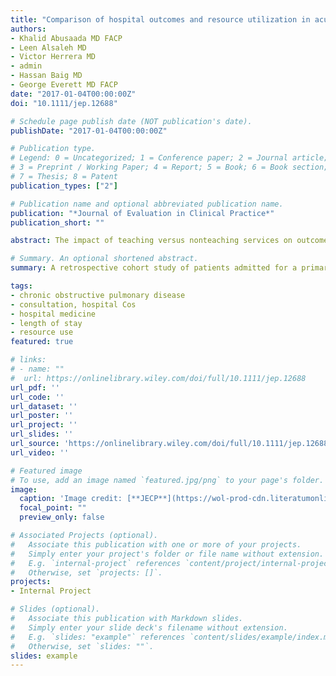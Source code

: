 ```yaml
---
title: "Comparison of hospital outcomes and resource utilization in acute COPD exacerbation patients managed by teaching versus non-teaching services in a community hospital"
authors:
- Khalid Abusaada MD FACP
- Leen Alsaleh MD
- Victor Herrera MD
- admin 
- Hassan Baig MD
- George Everett MD FACP
date: "2017-01-04T00:00:00Z"
doi: "10.1111/jep.12688"

# Schedule page publish date (NOT publication's date).
publishDate: "2017-01-04T00:00:00Z"

# Publication type.
# Legend: 0 = Uncategorized; 1 = Conference paper; 2 = Journal article;
# 3 = Preprint / Working Paper; 4 = Report; 5 = Book; 6 = Book section;
# 7 = Thesis; 8 = Patent
publication_types: ["2"]

# Publication name and optional abbreviated publication name.
publication: "*Journal of Evaluation in Clinical Practice*"
publication_short: ""

abstract: The impact of teaching versus nonteaching services on outcomes and resource use in patients with acute exacerbation of chronic obstructive pulmonary disease (AECOPD) is unknown. The aim of the study is to evaluate the impact of an internal medicine teaching service compared to a nonteaching service on outcomes and resource use in patients admitted with AECOPD in a community teaching hospital.

# Summary. An optional shortened abstract.
summary: A retrospective cohort study of patients admitted for a primary diagnosis of chronic obstructive pulmonary disease exacerbation to Florida Hospital Orlando, a large community teaching hospital, between January 1, 2011, and December 31, 2014. Data were extracted from Premier administrative database. Risk adjusted length of stay (LOS), cost of hospitalization, 30‐day readmissions, and mortality rate were measured. Risk adjustment for outcomes was based on Premier CareScience methodology.

tags:
- chronic obstructive pulmonary disease
- consultation, hospital Cos
- hospital medicine
- length of stay
- resource use
featured: true

# links:
# - name: ""
#  url: https://onlinelibrary.wiley.com/doi/full/10.1111/jep.12688
url_pdf: ''
url_code: ''
url_dataset: ''
url_poster: ''
url_project: ''
url_slides: ''
url_source: 'https://onlinelibrary.wiley.com/doi/full/10.1111/jep.12688'
url_video: ''

# Featured image
# To use, add an image named `featured.jpg/png` to your page's folder. 
image:
  caption: 'Image credit: [**JECP**](https://wol-prod-cdn.literatumonline.com/cms/attachment/957426cc-79bb-4bcc-a741-fa1a46708e37/jep.2017.23.issue-3.cover.gif)'
  focal_point: ""
  preview_only: false

# Associated Projects (optional).
#   Associate this publication with one or more of your projects.
#   Simply enter your project's folder or file name without extension.
#   E.g. `internal-project` references `content/project/internal-project/index.md`.
#   Otherwise, set `projects: []`.
projects: 
- Internal Project

# Slides (optional).
#   Associate this publication with Markdown slides.
#   Simply enter your slide deck's filename without extension.
#   E.g. `slides: "example"` references `content/slides/example/index.md`.
#   Otherwise, set `slides: ""`.
slides: example
---
```


